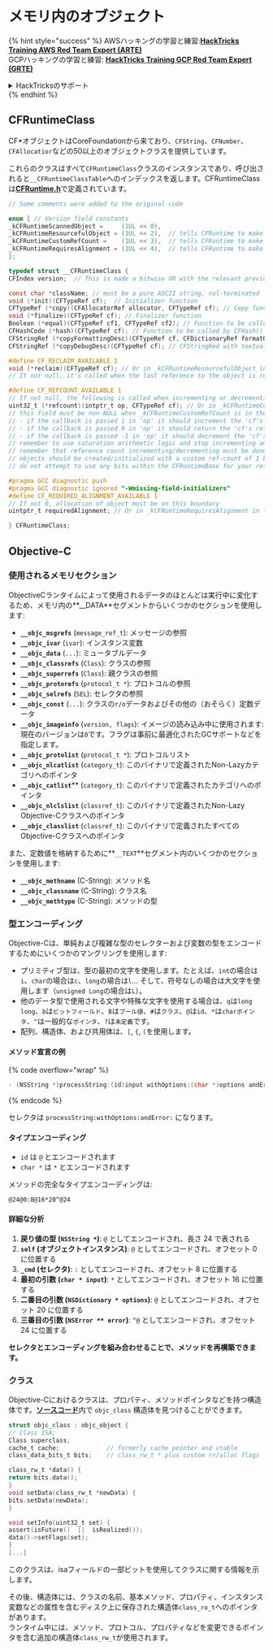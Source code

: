 # メモリ内のオブジェクト

{% hint style="success" %}
AWSハッキングの学習と練習:<img src="/.gitbook/assets/arte.png" alt="" data-size="line">[**HackTricks Training AWS Red Team Expert (ARTE)**](https://training.hacktricks.xyz/courses/arte)<img src="/.gitbook/assets/arte.png" alt="" data-size="line">\
GCPハッキングの学習と練習: <img src="/.gitbook/assets/grte.png" alt="" data-size="line">[**HackTricks Training GCP Red Team Expert (GRTE)**<img src="/.gitbook/assets/grte.png" alt="" data-size="line">](https://training.hacktricks.xyz/courses/grte)

<details>

<summary>HackTricksのサポート</summary>

* [**サブスクリプションプラン**](https://github.com/sponsors/carlospolop)をチェック！
* 💬 [**Discordグループ**](https://discord.gg/hRep4RUj7f)に参加するか、[**telegramグループ**](https://t.me/peass)に参加するか、**Twitter** 🐦 [**@hacktricks\_live**](https://twitter.com/hacktricks\_live)**をフォロー**してください。
* ハッキングトリックを共有するために、[**HackTricks**](https://github.com/carlospolop/hacktricks)と[**HackTricks Cloud**](https://github.com/carlospolop/hacktricks-cloud)のGitHubリポジトリにPRを提出してください。

</details>
{% endhint %}

## CFRuntimeClass

CF\*オブジェクトはCoreFoundationから来ており、`CFString`、`CFNumber`、`CFAllocatior`などの50以上のオブジェクトクラスを提供しています。

これらのクラスはすべて`CFRuntimeClass`クラスのインスタンスであり、呼び出されると`__CFRuntimeClassTable`へのインデックスを返します。CFRuntimeClassは[**CFRuntime.h**](https://opensource.apple.com/source/CF/CF-1153.18/CFRuntime.h.auto.html)で定義されています。
```objectivec
// Some comments were added to the original code

enum { // Version field constants
_kCFRuntimeScannedObject =     (1UL << 0),
_kCFRuntimeResourcefulObject = (1UL << 2),  // tells CFRuntime to make use of the reclaim field
_kCFRuntimeCustomRefCount =    (1UL << 3),  // tells CFRuntime to make use of the refcount field
_kCFRuntimeRequiresAlignment = (1UL << 4),  // tells CFRuntime to make use of the requiredAlignment field
};

typedef struct __CFRuntimeClass {
CFIndex version;  // This is made a bitwise OR with the relevant previous flags

const char *className; // must be a pure ASCII string, nul-terminated
void (*init)(CFTypeRef cf);  // Initializer function
CFTypeRef (*copy)(CFAllocatorRef allocator, CFTypeRef cf); // Copy function, taking CFAllocatorRef and CFTypeRef to copy
void (*finalize)(CFTypeRef cf); // Finalizer function
Boolean (*equal)(CFTypeRef cf1, CFTypeRef cf2); // Function to be called by CFEqual()
CFHashCode (*hash)(CFTypeRef cf); // Function to be called by CFHash()
CFStringRef (*copyFormattingDesc)(CFTypeRef cf, CFDictionaryRef formatOptions); // Provides a CFStringRef with a textual description of the object// return str with retain
CFStringRef (*copyDebugDesc)(CFTypeRef cf);	// CFStringRed with textual description of the object for CFCopyDescription

#define CF_RECLAIM_AVAILABLE 1
void (*reclaim)(CFTypeRef cf); // Or in _kCFRuntimeResourcefulObject in the .version to indicate this field should be used
// It not null, it's called when the last reference to the object is released

#define CF_REFCOUNT_AVAILABLE 1
// If not null, the following is called when incrementing or decrementing reference count
uint32_t (*refcount)(intptr_t op, CFTypeRef cf); // Or in _kCFRuntimeCustomRefCount in the .version to indicate this field should be used
// this field must be non-NULL when _kCFRuntimeCustomRefCount is in the .version field
// - if the callback is passed 1 in 'op' it should increment the 'cf's reference count and return 0
// - if the callback is passed 0 in 'op' it should return the 'cf's reference count, up to 32 bits
// - if the callback is passed -1 in 'op' it should decrement the 'cf's reference count; if it is now zero, 'cf' should be cleaned up and deallocated (the finalize callback above will NOT be called unless the process is running under GC, and CF does not deallocate the memory for you; if running under GC, finalize should do the object tear-down and free the object memory); then return 0
// remember to use saturation arithmetic logic and stop incrementing and decrementing when the ref count hits UINT32_MAX, or you will have a security bug
// remember that reference count incrementing/decrementing must be done thread-safely/atomically
// objects should be created/initialized with a custom ref-count of 1 by the class creation functions
// do not attempt to use any bits within the CFRuntimeBase for your reference count; store that in some additional field in your CF object

#pragma GCC diagnostic push
#pragma GCC diagnostic ignored "-Wmissing-field-initializers"
#define CF_REQUIRED_ALIGNMENT_AVAILABLE 1
// If not 0, allocation of object must be on this boundary
uintptr_t requiredAlignment; // Or in _kCFRuntimeRequiresAlignment in the .version field to indicate this field should be used; the allocator to _CFRuntimeCreateInstance() will be ignored in this case; if this is less than the minimum alignment the system supports, you'll get higher alignment; if this is not an alignment the system supports (e.g., most systems will only support powers of two, or if it is too high), the result (consequences) will be up to CF or the system to decide

} CFRuntimeClass;
```
## Objective-C

### 使用されるメモリセクション

ObjectiveCランタイムによって使用されるデータのほとんどは実行中に変化するため、メモリ内の**\_\_DATA**セグメントからいくつかのセクションを使用します:

* **`__objc_msgrefs`** (`message_ref_t`): メッセージの参照
* **`__objc_ivar`** (`ivar`): インスタンス変数
* **`__objc_data`** (`...`): ミュータブルデータ
* **`__objc_classrefs`** (`Class`): クラスの参照
* **`__objc_superrefs`** (`Class`): 親クラスの参照
* **`__objc_protorefs`** (`protocol_t *`): プロトコルの参照
* **`__objc_selrefs`** (`SEL`): セレクタの参照
* **`__objc_const`** (`...`): クラスの`r/o`データおよびその他の（おそらく）定数データ
* **`__objc_imageinfo`** (`version, flags`): イメージの読み込み中に使用されます: 現在のバージョンは`0`です。フラグは事前に最適化されたGCサポートなどを指定します。
* **`__objc_protolist`** (`protocol_t *`): プロトコルリスト
* **`__objc_nlcatlist`** (`category_t`): このバイナリで定義されたNon-Lazyカテゴリへのポインタ
* **`__objc_catlist`**** (`category_t`): このバイナリで定義されたカテゴリへのポインタ
* **`__objc_nlclslist`** (`classref_t`): このバイナリで定義されたNon-Lazy Objective-Cクラスへのポインタ
* **`__objc_classlist`** (`classref_t`): このバイナリで定義されたすべてのObjective-Cクラスへのポインタ

また、定数値を格納するために**`__TEXT`**セグメント内のいくつかのセクションを使用します:

* **`__objc_methname`** (C-String): メソッド名
* **`__objc_classname`** (C-String): クラス名
* **`__objc_methtype`** (C-String): メソッドの型

### 型エンコーディング

Objective-Cは、単純および複雑な型のセレクターおよび変数の型をエンコードするためにいくつかのマングリングを使用します:

* プリミティブ型は、型の最初の文字を使用します。たとえば、`int`の場合は`i`、`char`の場合は`c`、`long`の場合は`l`... そして、符号なしの場合は大文字を使用します（`unsigned Long`の場合は`L`）。
* 他のデータ型で使用される文字や特殊な文字を使用する場合は、`q`は`long long`、`b`は`ビットフィールド`、`B`は`ブール値`、`#`は`クラス`、`@`は`id`、`*`は`charポインタ`、`^`は一般的な`ポインタ`、`?`は`未定義`です。
* 配列、構造体、および共用体は、`[`, `{`, `(`を使用します。

#### メソッド宣言の例

{% code overflow="wrap" %}
```objectivec
- (NSString *)processString:(id)input withOptions:(char *)options andError:(id)error;
```
{% endcode %}

セレクタは `processString:withOptions:andError:` になります。

#### タイプエンコーディング

- `id` は `@` とエンコードされます
- `char *` は `*` とエンコードされます

メソッドの完全なタイプエンコーディングは:
```less
@24@0:8@16*20^@24
```
#### 詳細な分析

1. **戻り値の型 (`NSString *`)**: `@` としてエンコードされ、長さ 24 で表される
2. **`self` (オブジェクトインスタンス)**: `@` としてエンコードされ、オフセット 0 に位置する
3. **`_cmd` (セレクタ)**: `:` としてエンコードされ、オフセット 8 に位置する
4. **最初の引数 (`char * input`)**: `*` としてエンコードされ、オフセット 16 に位置する
5. **二番目の引数 (`NSDictionary * options`)**: `@` としてエンコードされ、オフセット 20 に位置する
6. **三番目の引数 (`NSError ** error`)**: `^@` としてエンコードされ、オフセット 24 に位置する

**セレクタとエンコーディングを組み合わせることで、メソッドを再構築できます。**

### **クラス**

Objective-Cにおけるクラスは、プロパティ、メソッドポインタなどを持つ構造体です。[**ソースコード**](https://opensource.apple.com/source/objc4/objc4-756.2/runtime/objc-runtime-new.h.auto.html)内で `objc_class` 構造体を見つけることができます。
```objectivec
struct objc_class : objc_object {
// Class ISA;
Class superclass;
cache_t cache;             // formerly cache pointer and vtable
class_data_bits_t bits;    // class_rw_t * plus custom rr/alloc flags

class_rw_t *data() {
return bits.data();
}
void setData(class_rw_t *newData) {
bits.setData(newData);
}

void setInfo(uint32_t set) {
assert(isFuture()  ||  isRealized());
data()->setFlags(set);
}
[...]
```
このクラスは、isaフィールドの一部ビットを使用してクラスに関する情報を示します。

その後、構造体には、クラスの名前、基本メソッド、プロパティ、インスタンス変数などの属性を含むディスク上に保存された構造体`class_ro_t`へのポインタがあります。\
ランタイム中には、メソッド、プロトコル、プロパティなどを変更できるポインタを含む追加の構造体`class_rw_t`が使用されます。
